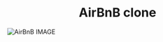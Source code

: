 <h1 style="text-align: center;">AirBnB clone</h1>

![AirBnB IMAGE](https://repository-images.githubusercontent.com/338873494/ba6f6500-7135-11eb-999e-26b8103d4144)

